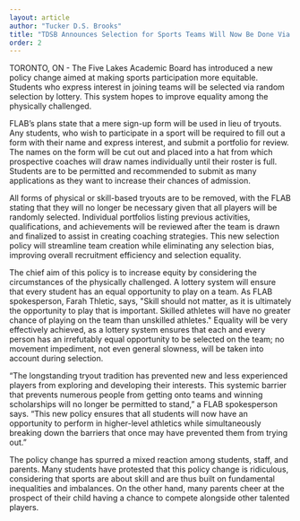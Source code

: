 ```yaml
---
layout: article
author: "Tucker D.S. Brooks"
title: "TDSB Announces Selection for Sports Teams Will Now Be Done Via Lottery to Promote Equity"
order: 2
---
```


TORONTO, ON - The Five Lakes Academic Board has introduced a new policy change aimed at making sports participation more equitable. Students who express interest in joining teams will be selected via random selection by lottery. This system hopes to improve equality among the physically challenged.

FLAB’s plans state that a mere sign-up form will be used in lieu of tryouts. Any students, who wish to participate in a sport will be required to fill out a form with their name and express interest, and submit a portfolio for review. The names on the form will be cut out and placed into a hat from which prospective coaches will draw names individually until their roster is full. Students are to be permitted and recommended to submit as many applications as they want to increase their chances of admission.

All forms of physical or skill-based tryouts are to be removed, with the FLAB stating that they will no longer be necessary given that all players will be randomly selected. Individual portfolios listing previous activities, qualifications, and achievements will be reviewed after the team is drawn and finalized to assist in creating coaching strategies. This new selection policy will streamline team creation while eliminating any selection bias, improving overall recruitment efficiency and selection equality. 

The chief aim of this policy is to increase equity by considering the circumstances of the physically challenged. A lottery system will ensure that every student has an equal opportunity to play on a team.  As FLAB spokesperson, Farah Thletic, says, "Skill should not matter, as it is ultimately the opportunity to play that is important. Skilled athletes will have no greater chance of playing on the team than unskilled athletes." Equality will be very effectively achieved, as a lottery system ensures that each and every person has an irrefutably equal opportunity to be selected on the team; no movement impediment, not even general slowness, will be taken into account during selection. 

“The longstanding tryout tradition has prevented new and less experienced players from exploring and developing their interests. This systemic barrier that prevents numerous people from getting onto teams and winning scholarships will no longer be permitted to stand,” a FLAB spokesperson says. “This new policy ensures that all students will now have an opportunity to perform in higher-level athletics while simultaneously breaking down the barriers that once may have prevented them from trying out.”

The policy change has spurred a mixed reaction among students, staff, and parents. Many students have protested that this policy change is ridiculous, considering that sports are about skill and are thus built on fundamental inequalities and imbalances. On the other hand, many parents cheer at the prospect of their child having a chance to compete alongside other talented players. 
